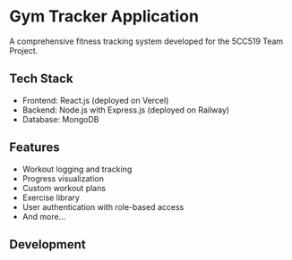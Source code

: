 # Gym Tracker Application 
 
A comprehensive fitness tracking system developed for the 5CC519 Team Project. 
 
## Tech Stack 
- Frontend: React.js (deployed on Vercel) 
- Backend: Node.js with Express.js (deployed on Railway) 
- Database: MongoDB 
 
## Features 
- Workout logging and tracking 
- Progress visualization 
- Custom workout plans 
- Exercise library 
- User authentication with role-based access 
- And more... 
 
## Development 
